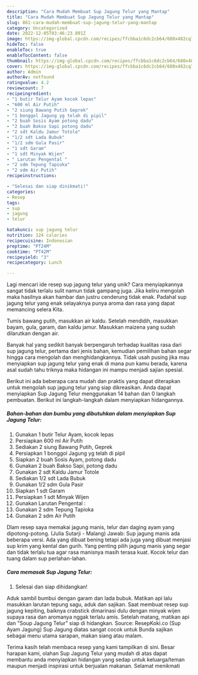 ```yaml
---
description: "Cara Mudah Membuat Sup Jagung Telur yang Mantap"
title: "Cara Mudah Membuat Sup Jagung Telur yang Mantap"
slug: 861-cara-mudah-membuat-sup-jagung-telur-yang-mantap
category: Uncategorized
date: 2022-12-05T03:46:23.891Z
image: https://img-global.cpcdn.com/recipes/ffcbba1c6dc2cb64/680x482cq70/sup-jagung-telur-foto-resep-utama.jpg
hideToc: false
enableToc: true
enableTocContent: false
thumbnail: https://img-global.cpcdn.com/recipes/ffcbba1c6dc2cb64/680x482cq70/sup-jagung-telur-foto-resep-utama.jpg
cover: https://img-global.cpcdn.com/recipes/ffcbba1c6dc2cb64/680x482cq70/sup-jagung-telur-foto-resep-utama.jpg
author: Admin
authorAv: notfound
ratingvalue: 4.2
reviewcount: 7
recipeingredient:
- "1 butir Telur Ayam kocok lepas"
- "600 ml Air Putih"
- "2 siung Bawang Putih Geprek"
- "1 bonggol Jagung yg telah di pipil"
- "2 buah Sosis Ayam potong dadu"
- "2 buah Bakso Sapi potong dadu"
- "2 sdt Kaldu Jamur Totole"
- "1/2 sdt Lada Bubuk"
- "1/2 sdm Gula Pasir"
- "1 sdt Garam"
- "1 sdt Minyak Wijen"
- " Larutan Pengental "
- "2 sdm Tepung Tapioka"
- "2 sdm Air Putih"
recipeinstructions:

- "Selesai dan siap dinikmati!"
categories:
- Resep
tags:
- sup
- jagung
- telur

katakunci: sup jagung telur 
nutrition: 124 calories
recipecuisine: Indonesian
preptime: "PT24M"
cooktime: "PT42M"
recipeyield: "3"
recipecategory: Lunch

---
```





Lagi mencari ide resep sup jagung telur yang unik? Cara menyiapkannya sangat tidak terlalu sulit namun tidak gampang juga. Jika keliru mengolah maka hasilnya akan hambar dan justru cenderung tidak enak. Padahal sup jagung telur yang enak selayaknya punya aroma dan rasa yang dapat memancing selera Kita.





Tumis bawang putih, masukkan air kaldu. Setelah mendidih, masukkan bayam, gula, garam, dan kaldu jamur. Masukkan maizena yang sudah dilarutkan dengan air.

Banyak hal yang sedikit banyak berpengaruh terhadap kualitas rasa dari sup jagung telur, pertama dari jenis bahan, kemudian pemilihan bahan segar hingga cara mengolah dan menghidangkannya. Tidak usah pusing jika mau menyiapkan sup jagung telur yang enak di mana pun kamu berada, karena asal sudah tahu triknya maka hidangan ini mampu menjadi sajian spesial.






Berikut ini ada beberapa cara mudah dan praktis yang dapat diterapkan untuk mengolah sup jagung telur yang siap dikreasikan. Anda dapat menyiapkan Sup Jagung Telur menggunakan 14 bahan dan 0 langkah pembuatan. Berikut ini langkah-langkah dalam menyiapkan hidangannya.

<!--inarticleads1-->

##### Bahan-bahan dan bumbu yang dibutuhkan dalam menyiapkan Sup Jagung Telur:

1. Gunakan 1 butir Telur Ayam, kocok lepas
1. Persiapkan 600 ml Air Putih
1. Sediakan 2 siung Bawang Putih, Geprek
1. Persiapkan 1 bonggol Jagung yg telah di pipil
1. Siapkan 2 buah Sosis Ayam, potong dadu
1. Gunakan 2 buah Bakso Sapi, potong dadu
1. Gunakan 2 sdt Kaldu Jamur Totole
1. Sediakan 1/2 sdt Lada Bubuk
1. Gunakan 1/2 sdm Gula Pasir
1. Siapkan 1 sdt Garam
1. Persiapkan 1 sdt Minyak Wijen
1. Gunakan  Larutan Pengental :
1. Gunakan 2 sdm Tepung Tapioka
1. Gunakan 2 sdm Air Putih


Dlam resep saya memakai jagung manis, telur dan daging ayam yang dipotong-potong. (Julia Sutarji - Malang) Jawab: Sup jagung manis ada beberapa versi. Ada yang dibuat bening tetapi ada juga yang dibuat menjasi sup krim yang kental dan gurih. Yang penting pilih jagung manis yang segar dan tidak terlalu tua agar rasa manisnya masih terasa kuat. Kocok telur dan tuang dalam sup perlahan-lahan. 

<!--inarticleads2-->

##### Cara memasak Sup Jagung Telur:


1. Selesai dan siap dihidangkan!

Aduk sambil bumbui dengan garam dan lada bubuk. Matikan api lalu masukkan larutan tepung sagu, aduk dan sajikan. Saat membuat resep sup jagung kepiting, baiknya crabstick dimarinasi dulu dengan minyak wijen supaya rasa dan aromanya nggak terlalu amis. Setelah matang, matikan api dan &#34;Soup Jagung Telur&#34; siap di hidangkan. Source: ResepKoki.co (Sup Ayam Jagung) Sup Jagung diatas sangat cocok untuk Bunda sajikan sebagai menu utama sarapan, makan siang atau malam. 

Terima kasih telah membaca resep yang kami tampilkan di sini. Besar harapan kami, olahan Sup Jagung Telur yang mudah di atas dapat membantu anda menyiapkan hidangan yang sedap untuk keluarga/teman maupun menjadi inspirasi untuk berjualan makanan. Selamat menikmati
